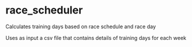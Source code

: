 # race_scheduler
Calculates training days based on race schedule and race day

Uses as input a csv file that contains details of training days for each week
